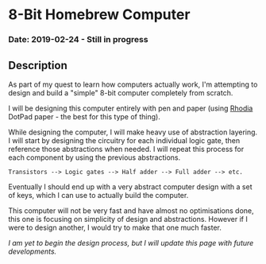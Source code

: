 <title>8-Bit Homebrew Computer</title>

# 8-Bit Homebrew Computer

### Date: 2019-02-24 - Still in progress

## Description

As part of my quest to learn how computers actually work, I'm attempting to
design and build a "simple" 8-bit computer completely from scratch.

I will be designing this computer entirely with pen and paper (using
[Rhodia](https://rhodiapads.com/) DotPad paper - the best for this type of
thing).

While designing the computer, I will make heavy use of abstraction layering. I
will start by designing the circuitry for each individual logic gate, then
reference those abstractions when needed. I will repeat this process for each
component by using the previous abstractions.

```
Transistors --> Logic gates --> Half adder --> Full adder --> etc.
```

Eventually I should end up with a very abstract computer design with a set of
keys, which I can use to actually build the computer.

This computer will not be very fast and have almost no optimisations done, this
one is focusing on simplicity of design and abstractions. However if I were to
design another, I would try to make that one much faster.

_I am yet to begin the design process, but I will update this page with future
developments._
